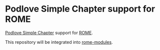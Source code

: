 # Podlove Simple Chapter support for ROME

[Podlove Simple Chapter](https://podlove.org/simple-chapters/) support for [ROME](https://rometools.github.io/rome/).

This repository will be integrated into [rome-modules](https://github.com/rometools/rome/tree/master/rome-modules).
